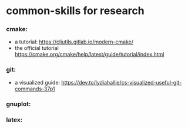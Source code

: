 # common-skills for research

### cmake: 
 * a tutorial: https://cliutils.gitlab.io/modern-cmake/
 * the official tutorial https://cmake.org/cmake/help/latest/guide/tutorial/index.html
 
 
 ### git:
 
 * a visualized guide: https://dev.to/lydiahallie/cs-visualized-useful-git-commands-37p1
 
 ### gnuplot:
 
 
 ### latex:
 
 
 
